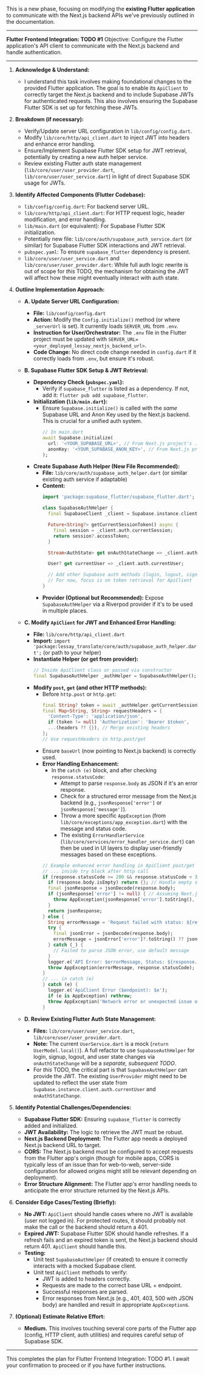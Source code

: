 
This is a new phase, focusing on modifying the **existing Flutter application** to communicate with the Next.js backend APIs we've previously outlined in the documentation.

---

**Flutter Frontend Integration: TODO #1**
Objective: Configure the Flutter application's API client to communicate with the Next.js backend and handle authentication.

---

1.  **Acknowledge & Understand:**
    *   I understand this task involves making foundational changes to the provided Flutter application. The goal is to enable its `ApiClient` to correctly target the Next.js backend and to include Supabase JWTs for authenticated requests. This also involves ensuring the Supabase Flutter SDK is set up for fetching these JWTs.

2.  **Breakdown (if necessary):**
    *   Verify/Update server URL configuration in `lib/config/config.dart`.
    *   Modify `lib/core/http/api_client.dart` to inject JWT into headers and enhance error handling.
    *   Ensure/Implement Supabase Flutter SDK setup for JWT retrieval, potentially by creating a new auth helper service.
    *   Review existing Flutter auth state management (`lib/core/user/user_provider.dart`, `lib/core/user/user_service.dart`) in light of direct Supabase SDK usage for JWTs.

3.  **Identify Affected Components (Flutter Codebase):**
    *   `lib/config/config.dart`: For backend server URL.
    *   `lib/core/http/api_client.dart`: For HTTP request logic, header modification, and error handling.
    *   `lib/main.dart` (or equivalent): For Supabase Flutter SDK initialization.
    *   Potentially new file: `lib/core/auth/supabase_auth_service.dart` (or similar) for Supabase Flutter SDK interactions and JWT retrieval.
    *   `pubspec.yaml`: To ensure `supabase_flutter` dependency is present.
    *   `lib/core/user/user_service.dart` and `lib/core/user/user_provider.dart`: While full auth logic rewrite is out of scope for *this* TODO, the mechanism for obtaining the JWT will affect how these might eventually interact with auth state.

4.  **Outline Implementation Approach:**

    *   **A. Update Server URL Configuration:**
        *   **File:** `lib/config/config.dart`
        *   **Action:** Modify the `Config.initialize()` method (or where `_serverUrl` is set). It currently loads `SERVER_URL` from `.env`.
        *   **Instruction for User/Orchestrator:** The `.env` file in the Flutter project must be updated with `SERVER_URL=<your_deployed_lessay_nextjs_backend_url>`.
        *   **Code Change:** No direct code change needed in `config.dart` if it correctly loads from `.env`, but ensure it's robust.

    *   **B. Supabase Flutter SDK Setup & JWT Retrieval:**
        *   **Dependency Check (`pubspec.yaml`):**
            *   Verify if `supabase_flutter` is listed as a dependency. If not, add it: `flutter pub add supabase_flutter`.
        *   **Initialization (`lib/main.dart`):**
            *   Ensure `Supabase.initialize()` is called with the *same* Supabase URL and Anon Key used by the Next.js backend. This is crucial for a unified auth system.
                ```dart
                // In main.dart
                await Supabase.initialize(
                  url: '<YOUR_SUPABASE_URL>', // From Next.js project's .env
                  anonKey: '<YOUR_SUPABASE_ANON_KEY>', // From Next.js project's .env
                );
                ```
        *   **Create Supabase Auth Helper (New File Recommended):**
            *   **File:** `lib/core/auth/supabase_auth_helper.dart` (or similar existing auth service if adaptable)
            *   **Content:**
                ```dart
                import 'package:supabase_flutter/supabase_flutter.dart';

                class SupabaseAuthHelper {
                  final SupabaseClient _client = Supabase.instance.client;

                  Future<String?> getCurrentSessionToken() async {
                    final session = _client.auth.currentSession;
                    return session?.accessToken;
                  }

                  Stream<AuthState> get onAuthStateChange => _client.auth.onAuthStateChange;

                  User? get currentUser => _client.auth.currentUser;

                  // Add other Supabase auth methods (login, logout, signup) here later
                  // For now, focus is on token retrieval for ApiClient
                }
                ```
            *   **Provider (Optional but Recommended):** Expose `SupabaseAuthHelper` via a Riverpod provider if it's to be used in multiple places.

    *   **C. Modify `ApiClient` for JWT and Enhanced Error Handling:**
        *   **File:** `lib/core/http/api_client.dart`
        *   **Import:** `import 'package:lessay_translate/core/auth/supabase_auth_helper.dart';` (or path to your helper)
        *   **Instantiate Helper (or get from provider):**
            ```dart
            // Inside ApiClient class or passed via constructor
            final SupabaseAuthHelper _authHelper = SupabaseAuthHelper(); // Or inject via provider
            ```
        *   **Modify `post`, `get` (and other HTTP methods):**
            *   Before `http.post` or `http.get`:
                ```dart
                final String? token = await _authHelper.getCurrentSessionToken();
                final Map<String, String> requestHeaders = {
                  'Content-Type': 'application/json',
                  if (token != null) 'Authorization': 'Bearer $token',
                  ...(headers ?? {}), // Merge existing headers
                };
                // Use requestHeaders in http.post/get
                ```
            *   Ensure `baseUrl` (now pointing to Next.js backend) is correctly used.
            *   **Error Handling Enhancement:**
                *   In the `catch (e)` block, and after checking `response.statusCode`:
                    *   Attempt to parse `response.body` as JSON if it's an error response.
                    *   Check for a structured error message from the Next.js backend (e.g., `jsonResponse['error']` or `jsonResponse['message']`).
                    *   Throw a more specific `AppException` (from `lib/core/exceptions/app_exception.dart`) with the message and status code.
                    *   The existing `ErrorHandlerService` (`lib/core/services/error_handler_service.dart`) can then be used in UI layers to display user-friendly messages based on these exceptions.
                ```dart
                // Example enhanced error handling in ApiClient post/get
                // ... inside try block after http call
                if (response.statusCode >= 200 && response.statusCode < 300) {
                  if (response.body.isEmpty) return {}; // Handle empty success response
                  final jsonResponse = jsonDecode(response.body);
                  if (jsonResponse['error'] != null) { // Assuming Next.js might send error in body even with 2xx
                    throw AppException(jsonResponse['error'].toString(), response.statusCode);
                  }
                  return jsonResponse;
                } else {
                  String errorMessage = 'Request failed with status: ${response.statusCode}';
                  try {
                    final jsonError = jsonDecode(response.body);
                    errorMessage = jsonError['error']?.toString() ?? jsonError['message']?.toString() ?? errorMessage;
                  } catch (_) {
                    // Failed to parse JSON error, use default message
                  }
                  logger.e('API Error: $errorMessage, Status: ${response.statusCode}, Body: ${response.body.substring(0, (response.body.length > 200) ? 200 : response.body.length)}');
                  throw AppException(errorMessage, response.statusCode);
                }
                // ... in catch (e)
                } catch (e) {
                  logger.e('ApiClient Error ($endpoint): $e');
                  if (e is AppException) rethrow;
                  throw AppException('Network error or unexpected issue occurred.', null);
                }
                ```

    *   **D. Review Existing Flutter Auth State Management:**
        *   **Files:** `lib/core/user/user_service.dart`, `lib/core/user/user_provider.dart`.
        *   **Note:** The current `UserService.dart` is a mock (`return UserModel.local()`). A full refactor to use `SupabaseAuthHelper` for login, signup, logout, and user state changes via `onAuthStateChange` will be a *separate, subsequent TODO*.
        *   For *this* TODO, the critical part is that `SupabaseAuthHelper` can provide the JWT. The existing `UserProvider` might need to be updated to reflect the user state from `Supabase.instance.client.auth.currentUser` and `onAuthStateChange`.

5.  **Identify Potential Challenges/Dependencies:**
    *   **Supabase Flutter SDK:** Ensuring `supabase_flutter` is correctly added and initialized.
    *   **JWT Availability:** The logic to retrieve the JWT must be robust.
    *   **Next.js Backend Deployment:** The Flutter app needs a deployed Next.js backend URL to target.
    *   **CORS:** The Next.js backend must be configured to accept requests from the Flutter app's origin (though for mobile apps, CORS is typically less of an issue than for web-to-web, server-side configuration for allowed origins might still be relevant depending on deployment).
    *   **Error Structure Alignment:** The Flutter app's error handling needs to anticipate the error structure returned by the Next.js APIs.

6.  **Consider Edge Cases/Testing (Briefly):**
    *   **No JWT:** `ApiClient` should handle cases where no JWT is available (user not logged in). For protected routes, it should probably not make the call or the backend should return a 401.
    *   **Expired JWT:** Supabase Flutter SDK should handle refreshes. If a refresh fails and an expired token is sent, the Next.js backend should return 401. `ApiClient` should handle this.
    *   **Testing:**
        *   Unit test `SupabaseAuthHelper` (if created) to ensure it correctly interacts with a mocked Supabase client.
        *   Unit test `ApiClient` methods to verify:
            *   JWT is added to headers correctly.
            *   Requests are made to the correct base URL + endpoint.
            *   Successful responses are parsed.
            *   Error responses from Next.js (e.g., 401, 403, 500 with JSON body) are handled and result in appropriate `AppException`s.

7.  **(Optional) Estimate Relative Effort:**
    *   **Medium.** This involves touching several core parts of the Flutter app (config, HTTP client, auth utilities) and requires careful setup of Supabase SDK.

---
This completes the plan for Flutter Frontend Integration: TODO #1. I await your confirmation to proceed or if you have further instructions.